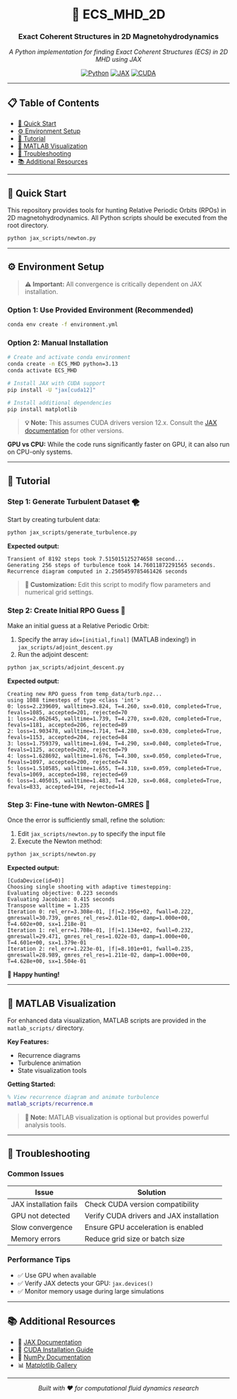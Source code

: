 <div align="center">

# 🌊 ECS_MHD_2D

### Exact Coherent Structures in 2D Magnetohydrodynamics

*A Python implementation for finding Exact Coherent Structures (ECS) in 2D MHD using JAX*

[![Python](https://img.shields.io/badge/Python-3.13-blue.svg)](https://www.python.org/)
[![JAX](https://img.shields.io/badge/JAX-GPU%20Accelerated-orange.svg)](https://jax.readthedocs.io/)
[![CUDA](https://img.shields.io/badge/CUDA-12.x-green.svg)](https://developer.nvidia.com/cuda-toolkit)

</div>

---

## 📋 Table of Contents

- [🚀 Quick Start](#-quick-start)
- [⚙️ Environment Setup](#️-environment-setup)
- [📖 Tutorial](#-tutorial)
- [🎯 MATLAB Visualization](#-matlab-visualization)
- [🔧 Troubleshooting](#-troubleshooting)
- [📚 Additional Resources](#-additional-resources)

---

## 🚀 Quick Start

This repository provides tools for hunting Relative Periodic Orbits (RPOs) in 2D magnetohydrodynamics. All Python scripts should be executed from the root directory.

```bash
python jax_scripts/newton.py
```

---

## ⚙️ Environment Setup

> **⚠️ Important:** All convergence is critically dependent on JAX installation.

### Option 1: Use Provided Environment (Recommended)

```bash
conda env create -f environment.yml
```

### Option 2: Manual Installation

```bash
# Create and activate conda environment
conda create -n ECS_MHD python=3.13
conda activate ECS_MHD

# Install JAX with CUDA support
pip install -U "jax[cuda12]"

# Install additional dependencies
pip install matplotlib
```

> **💡 Note:** This assumes CUDA drivers version 12.x. Consult the [JAX documentation](https://jax.readthedocs.io/) for other versions.

**GPU vs CPU:** While the code runs significantly faster on GPU, it can also run on CPU-only systems.

---

## 📖 Tutorial

### Step 1: Generate Turbulent Dataset 🌪️

Start by creating turbulent data:

```bash
python jax_scripts/generate_turbulence.py
```

**Expected output:**
```
Transient of 8192 steps took 7.515015125274658 second...
Generating 256 steps of turbulence took 14.76011872291565 seconds.
Recurrence diagram computed in 2.2505459785461426 seconds
```

> **📝 Customization:** Edit this script to modify flow parameters and numerical grid settings.

### Step 2: Create Initial RPO Guess 🎯

Make an initial guess at a Relative Periodic Orbit:

1. Specify the array `idx=[initial,final]` (MATLAB indexing!) in `jax_scripts/adjoint_descent.py`
2. Run the adjoint descent:

```bash
python jax_scripts/adjoint_descent.py
```

**Expected output:**
```
Creating new RPO guess from temp_data/turb.npz...
using 1088 timesteps of type <class 'int'> 
0: loss=2.239609, walltime=3.824, T=4.260, sx=0.010, completed=True, fevals=1085, accepted=201, rejected=70
1: loss=2.062645, walltime=1.739, T=4.270, sx=0.020, completed=True, fevals=1181, accepted=206, rejected=89
2: loss=1.903478, walltime=1.714, T=4.280, sx=0.030, completed=True, fevals=1153, accepted=204, rejected=84
3: loss=1.759379, walltime=1.694, T=4.290, sx=0.040, completed=True, fevals=1125, accepted=202, rejected=79
4: loss=1.628692, walltime=1.676, T=4.300, sx=0.050, completed=True, fevals=1097, accepted=200, rejected=74
5: loss=1.510585, walltime=1.655, T=4.310, sx=0.059, completed=True, fevals=1069, accepted=198, rejected=69
6: loss=1.405015, walltime=1.483, T=4.320, sx=0.068, completed=True, fevals=833, accepted=194, rejected=14
```

### Step 3: Fine-tune with Newton-GMRES 🔬

Once the error is sufficiently small, refine the solution:

1. Edit `jax_scripts/newton.py` to specify the input file
2. Execute the Newton method:

```bash
python jax_scripts/newton.py
```

**Expected output:**
```
[CudaDevice(id=0)]
Choosing single shooting with adaptive timestepping:
Evaluating objective: 0.223 seconds
Evaluating Jacobian: 0.415 seconds
Transpose walltime = 1.235
Iteration 0: rel_err=3.308e-01, |f|=2.195e+02, fwall=0.222, gmreswall=30.739, gmres_rel_res=2.011e-02, damp=1.000e+00, T=4.602e+00, sx=1.218e-01
Iteration 1: rel_err=1.708e-01, |f|=1.134e+02, fwall=0.232, gmreswall=29.471, gmres_rel_res=1.022e-03, damp=1.000e+00, T=4.601e+00, sx=1.379e-01
Iteration 2: rel_err=1.223e-01, |f|=8.101e+01, fwall=0.235, gmreswall=28.989, gmres_rel_res=1.211e-02, damp=1.000e+00, T=4.628e+00, sx=1.504e-01
```

🎉 **Happy hunting!**

---

## 🎯 MATLAB Visualization

For enhanced data visualization, MATLAB scripts are provided in the `matlab_scripts/` directory.

**Key Features:**
- Recurrence diagrams
- Turbulence animation
- State visualization tools

**Getting Started:**
```matlab
% View recurrence diagram and animate turbulence
matlab_scripts/recurrence.m
```

> **📌 Note:** MATLAB visualization is optional but provides powerful analysis tools.

---

## 🔧 Troubleshooting

### Common Issues

| Issue | Solution |
|-------|----------|
| JAX installation fails | Check CUDA version compatibility |
| GPU not detected | Verify CUDA drivers and JAX installation |
| Slow convergence | Ensure GPU acceleration is enabled |
| Memory errors | Reduce grid size or batch size |

### Performance Tips

- ✅ Use GPU when available
- ✅ Verify JAX detects your GPU: `jax.devices()`
- ✅ Monitor memory usage during large simulations

---

## 📚 Additional Resources

- 📖 [JAX Documentation](https://jax.readthedocs.io/)
- 🔧 [CUDA Installation Guide](https://developer.nvidia.com/cuda-downloads)
- 🧮 [NumPy Documentation](https://numpy.org/doc/)
- 📊 [Matplotlib Gallery](https://matplotlib.org/stable/gallery/)

---

<div align="center">

*Built with ❤️ for computational fluid dynamics research*

</div>
